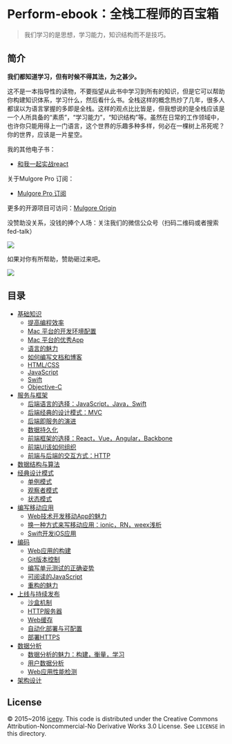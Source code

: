 # Perform-ebook：全栈工程师的百宝箱

> 我们学习的是思想，学习能力，知识结构而不是技巧。

## 简介

**我们都知道学习，但有时候不得其法，为之甚少。**

这不是一本指导性的读物，不要指望从此书中学习到所有的知识，但是它可以帮助你构建知识体系，学习什么，然后看什么书。全栈这样的概念热炒了几年，很多人都误以为语言掌握的多即是全栈。这样的观点比比皆是，但我想说的是全栈应该是一个人所具备的“素质”，“学习能力”，“知识结构”等。虽然在日常的工作领域中，也许你只能用得上一门语言，这个世界的乐趣多种多样，何必在一棵树上吊死呢？你的世界，应该是一片星空。

我的其他电子书：

- [和我一起实战react](https://www.gitbook.com/book/icepy/follow-react/details)

关于Mulgore Pro 订阅：

- [Mulgore Pro 订阅](https://mulgore.github.io/2016/06/28/mulgore-pro/)

更多的开源项目可访问：[Mulgore Origin](https://github.com/mulgore)

没赞助没关系，没钱的捧个人场：关注我们的微信公众号（扫码二维码或者搜索 fed-talk）

![](https://raw.githubusercontent.com/icepy/_posts/master/img/weixin.jpg)

如果对你有所帮助，赞助砸过来吧。

![](http://o80ub63i5.bkt.clouddn.com/image/play.jpg)

## 目录

- [基础知识](https://icepy.gitbooks.io/perform-ebook/content/ji_chu_zhi_shi.html)
	- [提高编程效率](https://icepy.gitbooks.io/perform-ebook/content/ti_gao_bian_cheng_xiao_lv.html)
	- [Mac 平台的开发环境配置]()
	- [Mac 平台的优秀App]()
	- [语言的魅力]()
	- [如何编写文档和博客]()
	- [HTML/CSS]()
	- [JavaScript]()
	- [Swift]()
	- [Objective-C]()
- [服务与框架]()
	- [后端语言的选择：JavaScript，Java，Swift]()
	- [后端经典的设计模式：MVC]()
	- [后端即服务的演进]()
	- [数据持久化]()
	- [前端框架的选择：React，Vue，Angular，Backbone]()
	- [前端UI该如何组织]()
	- [前端与后端的交互方式：HTTP]()
- [数据结构与算法]()
- [经典设计模式]()
	- [单例模式]()
	- [观察者模式]() 
	- [状态模式]()
- [编写移动应用]()
	- [Web技术开发移动App的魅力]()
	- [换一种方式来写移动应用：ionic，RN，weex浅析]()
	- [Swift开发iOS应用]()
- [编码]()
	- [Web应用的构建]()
	- [Git版本控制]()
	- [编写单元测试的正确姿势]()
	- [可阅读的JavaScript]()
	- [重构的魅力]()
- [上线与持续发布]()
	- [沙盒机制]()
	- [HTTP服务器]()
	- [Web缓存]()
	- [自动化部署与可配置]()
	- [部署HTTPS]()
- [数据分析]()
	- [数据分析的魅力：构建，衡量，学习]()	 
	- [用户数据分析]()
	- [Web应用性能检测]()
- [架构设计]()

## License

© 2015~2016 [icepy](https://mulgore.github.io). This code is distributed under the Creative Commons Attribution-Noncommercial-No Derivative Works 3.0  License. See `LICENSE` in this directory.
